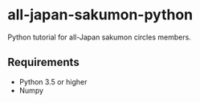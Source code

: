 # all-japan-sakumon-python
Python tutorial for all-Japan sakumon circles members.
## Requirements
- Python 3.5 or higher
- Numpy
